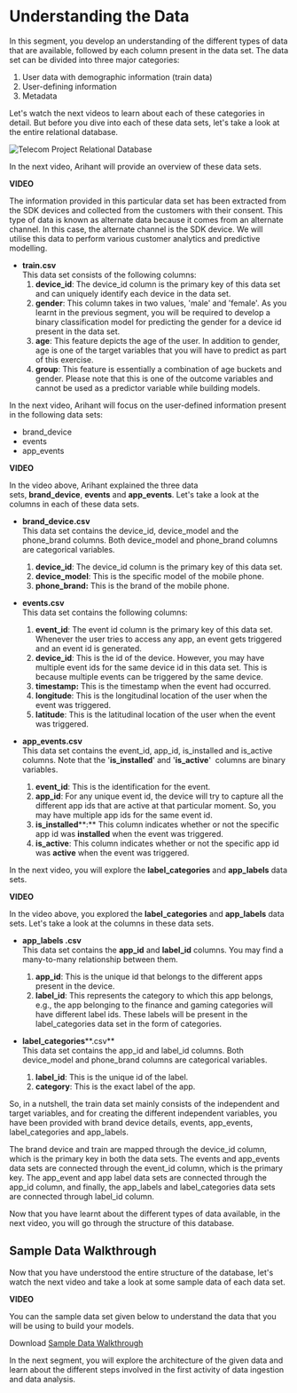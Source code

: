# Understanding the Data

In this segment, you develop an understanding of the different types of data that are available, followed by each column present in the data set. The data set can be divided into three major categories:

1.  User data with demographic information (train data)
2.  User-defining information 
3.  Metadata

Let's watch the next videos to learn about each of these categories in detail. But before you dive into each of these data sets, let's take a look at the entire relational database.

![Telecom Project Relational Database](https://i.ibb.co/QPWt0Q7/Telecom-Project-Relational-Database.png)

In the next video, Arihant will provide an overview of these data sets.

**VIDEO**

The information provided in this particular data set has been extracted from the SDK devices and collected from the customers with their consent. This type of data is known as alternate data because it comes from an alternate channel. In this case, the alternate channel is the SDK device. We will utilise this data to perform various customer analytics and predictive modelling. 

-   **train.csv**  
    This data set consists of the following columns:
    1.  **device_id**: The device_id column is the primary key of this data set and can uniquely identify each device in the data set. 
    2.  **gender**: This column takes in two values, 'male' and 'female'. As you learnt in the previous segment, you will be required to develop a binary classification model for predicting the gender for a device id present in the data set.
    3.  **age**: This feature depicts the age of the user. In addition to gender, age is one of the target variables that you will have to predict as part of this exercise.
    4.  **group**: This feature is essentially a combination of age buckets and gender. Please note that this is one of the outcome variables and cannot be used as a predictor variable while building models. 

In the next video, Arihant will focus on the user-defined information present in the following data sets:

-   brand_device
-   events
-   app_events

**VIDEO**

In the video above, Arihant explained the three data sets, **brand_device**, **events** and **app_events**. Let's take a look at the columns in each of these data sets.

-   **brand_device.csv**  
    This data set contains the device_id, device_model and the phone_brand columns. Both device_model and phone_brand columns are categorical variables.
    1.  **device_id**: The device_id column is the primary key of this data set.
    2.  **device_model**: This is the specific model of the mobile phone.
    3.  **phone_brand:** This is the brand of the mobile phone.

-   **events.csv**  
    This data set contains the following columns: 
    1.  **event_id**: The event id column is the primary key of this data set. Whenever the user tries to access any app, an event gets triggered and an event id is generated.
    2.  **device_id**: This is the id of the device. However, you may have multiple event ids for the same device id in this data set. This is because multiple events can be triggered by the same device.
    3.  **timestamp:** This is the timestamp when the event had occurred.
    4.  **longitude**: This is the longitudinal location of the user when the event was triggered.
    5.  **latitude**: This is the latitudinal location of the user when the event was triggered.

-   **app_events.csv**  
    This data set contains the event_id, app_id, is_installed and is_active columns. Note that the '**is_installed**' and '**is_active**'  columns are binary variables.
    1.  **event_id**: This is the identification for the event.
    2.  **app_id**: For any unique event id, the device will try to capture all the different app ids that are active at that particular moment. So, you may have multiple app ids for the same event id.
    3.  **is_installed****:** This column indicates whether or not the specific app id was **installed** when the event was triggered.
    4.  **is_active**: This column indicates whether or not the specific app id was **active** when the event was triggered.

In the next video, you will explore the **label_categories** and **app_labels** data sets.

**VIDEO**

In the video above, you explored the **label_categories** and **app_labels** data sets. Let's take a look at the columns in these data sets.

-   **app_labels .csv**  
    This data set contains the **app_id** and **label_id** columns. You may find a many-to-many relationship between them.
    1.  **app_id**: This is the unique id that belongs to the different apps present in the device.
    2.  **label_id**: This represents the category to which this app belongs, e.g., the app belonging to the finance and gaming categories will have different label ids. These labels will be present in the label_categories data set in the form of categories.

-   **label_categories****.csv**  
    This data set contains the app_id and label_id columns. Both device_model and phone_brand columns are categorical variables.
    1.  **label_id**: This is the unique id of the label.
    2.  **category**: This is the exact label of the app.

So, in a nutshell, the train data set mainly consists of the independent and target variables, and for creating the different independent variables, you have been provided with brand device details, events, app_events, label_categories and app_labels.

The brand device and train are mapped through the device_id column, which is the primary key in both the data sets. The events and app_events data sets are connected through the event_id column, which is the primary key. The app_event and app label data sets are connected through the app_id column, and finally, the app_labels and label_categories data sets are connected through label_id column.

Now that you have learnt about the different types of data available, in the next video, you will go through the structure of this database.

## **Sample Data Walkthrough**

Now that you have understood the entire structure of the database, let's watch the next video and take a look at some sample data of each data set.

**VIDEO**

You can the sample data set given below to understand the data that you will be using to build your models.

Download [Sample Data Walkthrough](Sample_Dataset.xlsx)

In the next segment, you will explore the architecture of the given data and learn about the different steps involved in the first activity of data ingestion and data analysis.